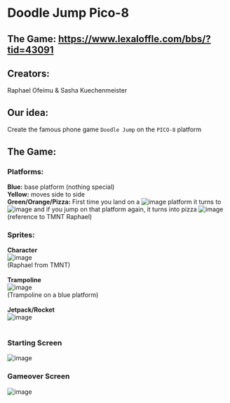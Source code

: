 # Doodle Jump Pico-8
## The Game: https://www.lexaloffle.com/bbs/?tid=43091

## Creators: 
Raphael Ofeimu & Sasha Kuechenmeister


## Our idea:
Create the famous phone game `Doodle Jump` on the `PICO-8` platform

## The Game:

### Platforms:
**Blue:** base platform (nothing special) <br/>
**Yellow:** moves side to side <br/>
**Green/Orange/Pizza:** First time you land on a ![image](https://user-images.githubusercontent.com/55543651/118682942-347cbc00-b801-11eb-9165-7293b9bb995a.png) platform it turns to ![image](https://user-images.githubusercontent.com/55543651/118682898-26c73680-b801-11eb-9e0d-a42dd5d91fec.png)
 and if you jump on that platform again, it turns into pizza ![image](https://user-images.githubusercontent.com/55543651/118682635-ebc50300-b800-11eb-899b-f00c177a594f.png) <br/>
 (reference to TMNT Raphael)



### Sprites:
**Character** <br/>
![image](https://user-images.githubusercontent.com/55543651/118681700-14003200-b800-11eb-9696-d2966b50b39d.png) <br/> (Raphael from TMNT) <br/><br/>
**Trampoline** <br/>
![image](https://user-images.githubusercontent.com/55543651/118681661-09de3380-b800-11eb-93b7-d1fdc546c8c0.png) <br/> (Trampoline on a blue platform) <br/><br/>
**Jetpack/Rocket** <br/>
![image](https://user-images.githubusercontent.com/55543651/118681816-2bd7b600-b800-11eb-9b71-7d04debd976e.png) <br/> <br/>


### Starting Screen
![image](https://user-images.githubusercontent.com/55543651/118681049-8de3eb80-b7ff-11eb-8463-b55e10916e77.png)

### Gameover Screen
![image](https://user-images.githubusercontent.com/55543651/118681101-9b997100-b7ff-11eb-89c3-e0217a45ceb4.png)

